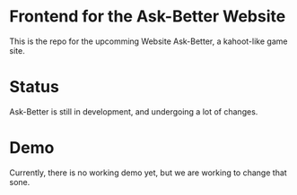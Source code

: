 # Frontend for the Ask-Better Website
This is the repo for the upcomming Website Ask-Better, a kahoot-like game site.

# Status
Ask-Better is still in development, and undergoing a lot of changes.

# Demo
Currently, there is no working demo yet, but we are working to change that sone.